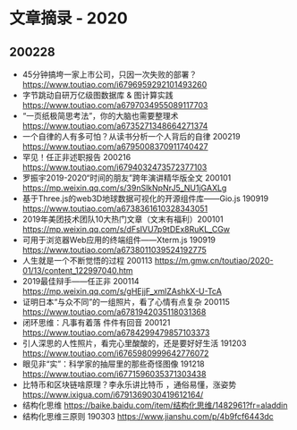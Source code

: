 # 文章摘录 - 2020

## 200228
* 45分钟搞垮一家上市公司，只因一次失败的部署？<https://www.toutiao.com/i6796959292101493260>
* 字节跳动自研万亿级图数据库 & 图计算实践 <https://www.toutiao.com/a6797034955089117703>
* “一页纸极简思考法”，你的大脑也需要整理术 <https://www.toutiao.com/a6735271348664271374>
* 一个自律的人有多可怕？从读书分析一个人背后的自律 200219 <https://www.toutiao.com/a6795008370911740427> 
* 罕见！任正非述职报告 200216 <https://www.toutiao.com/i6794032473572377103>
* 罗振宇2019-2020“时间的朋友”跨年演讲精华版全文 200101 <https://mp.weixin.qq.com/s/39nSlkNpNrJ5_NU1jGAXLg>
* 基于Three.js的web3D地球数据可视化的开源组件库——Gio.js 190919 <https://www.toutiao.com/a6738361610328343051>
* 2019年美团技术团队10大热门文章（文末有福利）200101 <https://mp.weixin.qq.com/s/dFsIVU7p9tDEx8RuKL_CGw>
* 可用于浏览器Web应用的终端组件——Xterm.js 190919 <https://www.toutiao.com/a6738011039524192775>
* 人生就是一个不断觉悟的过程 200113 <https://m.gmw.cn/toutiao/2020-01/13/content_122997040.htm>
* 2019最佳辩手——任正非 200114 <https://mp.weixin.qq.com/s/gHEjjF_xmlZAshkX-U-TcA>
* 证明日本“与众不同”的一组照片，看了心情有点复杂 200115 <https://www.toutiao.com/a6781942035118031368>
* 闭环思维：凡事有着落 件件有回音 200121 <https://www.toutiao.com/a6784299479857103373>
* 引人深思的人性照片，看完心里酸酸的，还是要好好生活 191203 <https://www.toutiao.com/i6765980999642776072> 
* 眼见非“实”：科学家的抽屉里的那些奇怪图像 191218 <https://www.toutiao.com/i6771596035371303438>
* 比特币和区块链啥原理？李永乐讲比特币 ，通俗易懂，涨姿势 <https://www.ixigua.com/i6791369030419612164/>
* 结构化思维 <https://baike.baidu.com/item/结构化思维/1482961?fr=aladdin>
* 结构化思维三原则 190303 <https://www.jianshu.com/p/4b9fcf6443dc>


